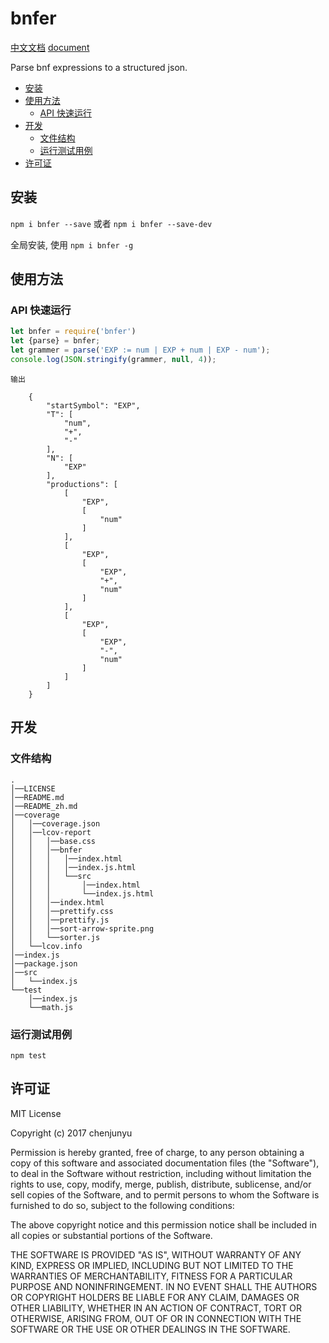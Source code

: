 # bnfer

[中文文档](./README_zh.md)   [document](./README.md)

Parse bnf expressions to a structured json.
- [安装](#%E5%AE%89%E8%A3%85)
- [使用方法](#%E4%BD%BF%E7%94%A8%E6%96%B9%E6%B3%95)
  * [API 快速运行](#api-%E5%BF%AB%E9%80%9F%E8%BF%90%E8%A1%8C)
- [开发](#%E5%BC%80%E5%8F%91)
  * [文件结构](#%E6%96%87%E4%BB%B6%E7%BB%93%E6%9E%84)
  * [运行测试用例](#%E8%BF%90%E8%A1%8C%E6%B5%8B%E8%AF%95%E7%94%A8%E4%BE%8B)
- [许可证](#%E8%AE%B8%E5%8F%AF%E8%AF%81)

## 安装

`npm i bnfer --save` 或者 `npm i bnfer --save-dev`

全局安装, 使用 `npm i bnfer -g`



## 使用方法








### API 快速运行



```js
let bnfer = require('bnfer')
let {parse} = bnfer;
let grammer = parse('EXP := num | EXP + num | EXP - num');
console.log(JSON.stringify(grammer, null, 4));
```

```
输出

    {
        "startSymbol": "EXP",
        "T": [
            "num",
            "+",
            "-"
        ],
        "N": [
            "EXP"
        ],
        "productions": [
            [
                "EXP",
                [
                    "num"
                ]
            ],
            [
                "EXP",
                [
                    "EXP",
                    "+",
                    "num"
                ]
            ],
            [
                "EXP",
                [
                    "EXP",
                    "-",
                    "num"
                ]
            ]
        ]
    }

```


## 开发

### 文件结构

```
.    
│──LICENSE    
│──README.md    
│──README_zh.md    
│──coverage    
│   │──coverage.json    
│   │──lcov-report    
│   │   │──base.css    
│   │   │──bnfer    
│   │   │   │──index.html    
│   │   │   │──index.js.html    
│   │   │   └──src    
│   │   │       │──index.html    
│   │   │       └──index.js.html    
│   │   │──index.html    
│   │   │──prettify.css    
│   │   │──prettify.js    
│   │   │──sort-arrow-sprite.png    
│   │   └──sorter.js    
│   └──lcov.info    
│──index.js    
│──package.json    
│──src    
│   └──index.js    
└──test    
    │──index.js    
    └──math.js     
```


### 运行测试用例

`npm test`

## 许可证

MIT License

Copyright (c) 2017 chenjunyu

Permission is hereby granted, free of charge, to any person obtaining a copy
of this software and associated documentation files (the "Software"), to deal
in the Software without restriction, including without limitation the rights
to use, copy, modify, merge, publish, distribute, sublicense, and/or sell
copies of the Software, and to permit persons to whom the Software is
furnished to do so, subject to the following conditions:

The above copyright notice and this permission notice shall be included in all
copies or substantial portions of the Software.

THE SOFTWARE IS PROVIDED "AS IS", WITHOUT WARRANTY OF ANY KIND, EXPRESS OR
IMPLIED, INCLUDING BUT NOT LIMITED TO THE WARRANTIES OF MERCHANTABILITY,
FITNESS FOR A PARTICULAR PURPOSE AND NONINFRINGEMENT. IN NO EVENT SHALL THE
AUTHORS OR COPYRIGHT HOLDERS BE LIABLE FOR ANY CLAIM, DAMAGES OR OTHER
LIABILITY, WHETHER IN AN ACTION OF CONTRACT, TORT OR OTHERWISE, ARISING FROM,
OUT OF OR IN CONNECTION WITH THE SOFTWARE OR THE USE OR OTHER DEALINGS IN THE
SOFTWARE.
